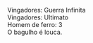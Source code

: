 Vingadores: Guerra Infinita</br>
Vingadores: Ultimato</br>
Homem de ferro: 3</br>
O bagulho é louca.